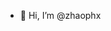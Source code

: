 - 👋 Hi, I’m @zhaophx

<!---
zhaophx/zhaophx is a ✨ special ✨ repository because its `README.md` (this file) appears on your GitHub profile.
You can click the Preview link to take a look at your changes.
--->
